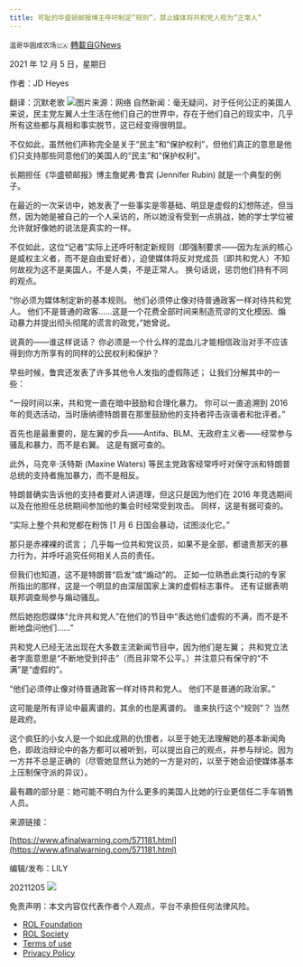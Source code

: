 ```yaml
---
title: 可耻的华盛顿邮报博主呼吁制定“规则”，禁止媒体将共和党人视为“正常人”
---
```

`温哥华圆成农场🇨🇦` [轉載自GNews](https://gnews.org/zh-hans/1723897/)

2021 年 12 月 5 日，星期日

作者：JD Heyes

翻译：沉默老歌
![](https://assets.gnews.org/wp-content/uploads/2021/12/Apps_500x292_chi02p022909171-edited.jpg)图片来源：网络
自然新闻：毫无疑问，对于任何公正的美国人来说，民主党左翼人士生活在他们自己的世界中，存在于他们自己的现实中，几乎所有这些都与真相和事实脱节，这已经变得很明显。

不仅如此，虽然他们声称完全是关于“民主”和“保护权利”，但他们真正的意思是他们只支持那些同意他们的美国人的“民主”和“保护权利”。

长期担任《华盛顿邮报》博主詹妮弗·鲁宾 (Jennifer Rubin) 就是一个典型的例子。

在最近的一次采访中，她发表了一些事实是零基础、明显是虚假的幻想陈述，但当然，因为她是被自己的一个人采访的，所以她没有受到一点挑战，她的学士学位被允许就好像她的说法是真实的一样。

不仅如此，这位“记者”实际上还呼吁制定新规则（即强制要求——因为左派的核心是威权主义者，而不是自由爱好者），迫使媒体将反对党成员（即共和党人）不知何故视为这不是美国人，不是人类，不是正常人。 换句话说，惩罚他们持有不同的观点。

“你必须为媒体制定新的基本规则。 他们必须停止像对待普通政客一样对待共和党人。 他们不是普通的政客……这是一个花费全部时间来制造荒谬的文化模因、煽动暴力并提出彻头彻尾的谎言的政党，”她曾说。

说真的——谁这样说话？ 你必须是一个什么样的混血儿才能相信政治对手不应该得到你方所享有的同样的公民权利和保护？

早些时候，鲁宾还发表了许多其他令人发指的虚假陈述； 让我们分解其中的一些：

“一段时间以来，共和党一直在暗中鼓励和合理化暴力。 你可以一直追溯到 2016 年的竞选活动，当时唐纳德特朗普在那里鼓励他的支持者抨击诙谐者和批评者。”

首先也是最重要的，是左翼的步兵——Antifa、BLM、无政府主义者——经常参与骚乱和暴力，而不是右翼。 这是有据可查的。

此外，马克辛·沃特斯 (Maxine Waters) 等民主党政客经常呼吁对保守派和特朗普总统的支持者施加暴力，而不是相反。

特朗普确实告诉他的支持者要对人讲道理，但这只是因为他们在 2016 年竞选期间以及在他担任总统期间参加他的集会时经常受到攻击。 同样，这是有据可查的。

“实际上整个共和党都在粉饰 [1 月 6 日国会暴动，试图淡化它。”

那只是赤裸裸的谎言； 几乎每一位共和党议员，如果不是全部，都谴责那天的暴力行为，并呼吁追究任何相关人员的责任。

但我们也知道，这不是特朗普“启发”或“煽动”的。 正如一位熟悉此类行动的专家所指出的那样，这是一个明显的由深层国家上演的虚假标志事件。 还有证据表明联邦调查局参与煽动骚乱。

然后她抱怨媒体“允许共和党人”在他们的节目中“表达他们虚假的不满，而不是不断地盘问他们……”

共和党人已经无法出现在大多数主流新闻节目中，因为他们是左翼； 共和党立法者字面意思是“不断地受到抨击”（而且非常不公平。）并注意只有保守的“不满”是“虚假的”。

“他们必须停止像对待普通政客一样对待共和党人。 他们不是普通的政治家。”

这可能是所有评论中最离谱的，其余的也是离谱的。 谁来执行这个“规则”？ 当然是政府。

这个疯狂的小女人是一个如此成熟的仇恨者，以至于她无法理解她的基本新闻角色，即政治辩论中的各方都可以被听到，可以提出自己的观点，并参与辩论。因为 一方并不总是正确的（尽管她显然认为她的一方是对的，以至于她会迫使媒体基本上压制保守派的异议）。

最有趣的部分是：她可能不明白为什么更多的美国人比她的行业更信任二手车销售人员。

来源链接：

[https://www.afinalwarning.com/571181.html](https://www.afinalwarning.com/571181.html)

编辑/发布：LILY

20211205
![](https://assets.gnews.org/wp-content/uploads/2021/11/農場文宣-3.jpg)
 

免责声明：本文内容仅代表作者个人观点，平台不承担任何法律风险。

- [ROL Foundation](https://rolfoundation.org/)
- [ROL Society](https://rolsociety.org/)
- [Terms of use](https://gnews.org/terms-of-use-3/)
- [Privacy Policy](https://gnews.org/privacy-policy/)
